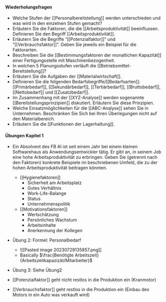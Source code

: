 
#### Wiederholungsfragen
- Welche Stufen der [[Personalbereitstellung]] werden unterschieden und was wird in den einzelnen Stufen gemacht?
- Erläutern Sie die Faktoren, die die [[Arbeitsproduktivität]] beeinflussen. Definieren Sie den Begriff [[Arbeitsproduktivität]].
- Erläutern Sie die Begriffe “[[Potenzialfaktor]]” und “[[Verbrauchsfaktor]]”. Geben Sie jeweils ein Beispiel für die Faktorarten.
- Beschreiben Sie die [[Bestimmungsfaktoren der monatlichen Kapazität]] einer Fertigungsstelle mit Maschinenbezogenheit.
- In welchen 5 Planungsstufen verläuft die [[Betriebsmittel-Bereitstellung]]?
- Erläutern Sie die Aufgaben der [[Materialwirtschaft]].
- Definieren Sie die folgenden Bedarfsbegriffe/[[Bedarfsarten]]: [[Primärbedarf]], [[Sekundärbedarf]], [[Tertiärbedarf]], [[Bruttobedarf]], [[Nettobedarf]] und [[Zusatzbedarf]].
- Im Zusammenhang mit der [[XYZ-Analyse]] werden sogenannte [[Bereitstellungsprinzipien]] diskutiert. Erläutern Sie diese Prinzipien.
- Welche Einsatzmöglichkeiten für die [[ABC-Analyse]] sehen Sie in Unternehmen. Beschränken Sie Sich bei Ihren Überlegungen nicht auf den Materialbereich.
- Erläutern Sie die [[Funktionen der Lagerhaltung]].



#### Übungen Kapitel 1

- Ein Absolvent des FB AI ist seit einem Jahr bei einem kleinen Softwarehaus als Anwendungsentwickler tätig. Er gibt an, in seinem Job eine hohe Arbeitsproduktivität zu erbringen. Geben Sie (getrennt nach den Faktoren) konkrete Beispiele im beschriebenen Umfeld, die zu der hohen Arbeitsproduktivität beitragen könnten.
	- [[Hygienefaktoren]]
		- Sicherheit am Arbeitsplatz
		- Gutes Verhältnis
		- Work-Life-Balange
		- Status
		- Unternehmenspolitik
	- [[Motivationsfaktoren]]
		- Wertschätzung
		- Persönliches Wachstum
		- Arbeitsinhalte
		- Anerkennung der Kollegen

- Übung 2: Formel: Personalbedarf
	- ![[Pasted image 20230729135857.png]]
	- Basically $\frac{Benötigte Arbeitszeit}{Arbeitszeitkapazizät/Mitarbeiter}$

- Übung 3: Siehe Übung2

- [[Potenzialfaktor]] geht nicht restlos in die Produktion ein (Kranmotor)
- [[Verbrauchsfaktor]] geht restlos in die Produktion ein (Einbau des Motors in ein Auto was verkauft wird)